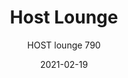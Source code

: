 ---
designer: "Claudio Dondoli - Marco Pocci"
description: "Host%20is%20a%20modular%20system%20of%20single%2C%20double%20and%20corner%20units%20of%20seating%20with%20backrest%20and%20poufs%20that%20is%20appropriate%20for%20a%20large%20number%20of%20combinations%20and%20customizations.%20Lounge%20sofa%20unit%20in%20polyethylene%20with%20stainless%20steel%20tube%20sled%20frame%20%D8%2016mm."
image_primary: "img/Host_790_01_zoom.jpg"
image_secondary: "img/Host_790_02_zoom.jpg"
manufacturer: "Pedrali"
href: "https://www.pedrali.it/en/products/catalog/Modular-seating-HOST-790/"
subtitle: "HOST lounge 790"
tags: 
  - "Pedrali"
  - "Lounge Seating"
title: "Host Lounge"
category: "Lounge Seating"
slug: "/manufacturers/pedrali/lounge-seating/claudio-dondoli-marco-pocci-host-lounge"
date: "2021-02-19"
---